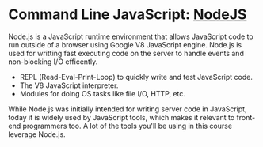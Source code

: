 # Command Line JavaScript: [NodeJS](http://nodejs.org)

Node.js is a JavaScript runtime environment that allows JavaScript code to run outside of a browser using Google V8 JavaScript engine. Node.js is used for writting fast executing code on the server to handle events and non-blocking I/O efficently.

* REPL (Read-Eval-Print-Loop) to quickly write and test JavaScript code.
* The V8 JavaScript interpreter.
* Modules for doing OS tasks like file I/O, HTTP, etc.

While Node.js was initially intended for writing server code in JavaScript, today it is widely used by JavaScript tools, which makes it relevant to front-end programmers too. A lot of the tools you'll be using in this course leverage Node.js.

